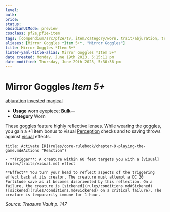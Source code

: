 ```yaml
---
level:
bulk:
price:
status:
obsidianUIMode: preview
cssclass: pf2e,pf2e-item
tags: [compendium/src/pf2e/tv, item/category/worn, trait/abjuration, trait/invested, trait/magical]
aliases: [Mirror Goggles *Item 5+*, "Mirror Goggles"]
title: Mirror Goggles *Item 5+*
linter-yaml-title-alias: Mirror Goggles *Item 5+*
date created: Monday, June 19th 2023, 5:15:11 pm
date modified: Thursday, June 29th 2023, 5:30:36 pm
---
```


# Mirror Goggles *Item 5+*

[abjuration](rules/traits/abjuration.md) [invested](rules/traits/invested.md) [magical](rules/traits/magical.md)  

- **Usage** worn eyepiece; **Bulk**—
- **Category** Worn

These goggles feature highly reflective lenses. While wearing the goggles, you gain a +1 item bonus to visual [Perception](compendium/skills.md#Perception) checks and to saving throws against [visual](rules/traits/visual.md) effects.

```ad-embed-ability
title: Activate [R](rules/core-rulebook/chapter-9-playing-the-game.md#Actions "Reaction")

- **Trigger**: A creature within 60 feet targets you with a [visual](rules/traits/visual.md) effect

**Effect** You turn your head to reflect aspects of the triggering effect back at its creator. The creature must attempt a DC 20 Fortitude save as it becomes disoriented by this reflection. On a failure, the creature is [sickened](rules/conditions.md#Sickened) ([sickened](rules/conditions.md#Sickened) on a critical failure). The creature is temporarily immune for 1 hour.
```

*Source: Treasure Vault p. 147*
